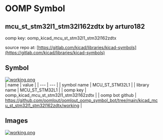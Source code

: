 # OOMP Symbol  
## mcu_st_stm32l1_stm32l162zdtx  by arturo182  
  
oomp key: oomp_kicad_mcu_st_stm32l1_stm32l162zdtx  
  
source repo at: [https://gitlab.com/kicad/libraries/kicad-symbols](https://gitlab.com/kicad/libraries/kicad-symbols)  
## Symbol  
  
[![working.png](working_600.png)](working.png)  
| name | value | 
| --- | --- | 
| symbol name | MCU_ST_STM32L1 | 
| library name | MCU_ST_STM32L1 | 
| oomp key | oomp_kicad_mcu_st_stm32l1_stm32l162zdtx | 
| oomp bot github | https://github.com/oomlout/oomlout_oomp_symbol_bot/tree/main/kicad_mcu_st_stm32l1_stm32l162zdtx/working | 
## Images  
  
[![working.png](working_140.png)](working.png)  
